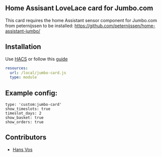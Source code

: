 
## Home Assisant LoveLace card for Jumbo.com
This card requires the home Assistant sensor component for Jumbo.com from peternijssen to be installed:
https://github.com/peternijssen/home-assistant-jumbo/

## Installation

Use [HACS](https://hacs.xyz) or follow this [guide](https://github.com/thomasloven/hass-config/wiki/Lovelace-Plugins)

```yaml
resources:
  url: /local/jumbo-card.js
  type: module
```



## Example config:

```title: Jumbo card
type: 'custom:jumbo-card'
show_timeslots: true
timeslot_days: 2
show_basket: true
show_orders: true
```

## Contributors
* [Hans Vos](https://github.com/Voxxie)